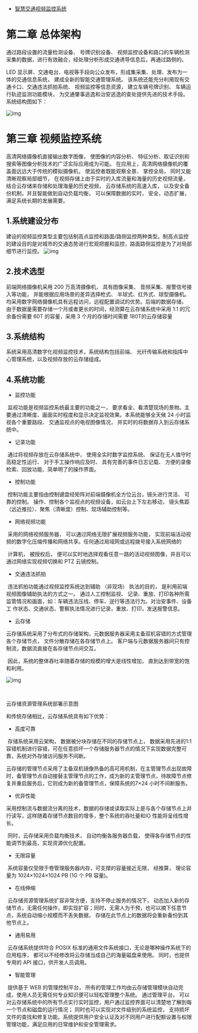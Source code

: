 - [智慧交通视频监控系统](http://www.ipwifi.cn/page9?article_id=120)

# 第二章 总体架构  

通过路段设置的流量检测设备、 号牌识别设备、 视频监控设备和路口的车辆检测采集的数据，进行有效融合，经处理分析形成交通诱导信息后，再通过路侧的。

LED 显示屏、交通电台、电视等手段向公众发布，形成集采集、处理、发布为一体的交通信息系统， 建成全新的智能交通管理系统。 该系统还能充分利用现有交通卡口、交通违法抓拍系统、 视频监控等信息资源， 建立车辆号牌识别、 车辆运行轨迹监测功能模块， 为交通肇事逃逸和治安逃逸的查处提供先进的技术手段。  系统结构图如下：  

![img](http://pmof5d389.pic49.websiteonline.cn/upload/9bpq.jpg)

# 第三章 视频监控系统 

高清网络摄像机直接输出数字图像， 使图像的内容分析、 特征分析、取证识别和搜索等图像分析技术的广泛实际应用成为可能。 在应用上，高清网络摄像机的覆 盖面远远大于传统的模拟摄像机， 使监控者既能观察全景、 掌控全局， 同时又能清晰观察局部细节， 在视频存储上由于实时的入库流量和海量的历史视频流量， 结合云存储来存储和处理海量的历史视频， 云存储系统的高速入库， 以及安全备份机制，并且智能做到自动负载均衡， 可以保障数据的实时， 安全，动态扩展， 满足系统长期的发展需要。 

## 1.系统建设分布 

建设的视频监控类型主要包括制高点监控和路面/路侧监控两种类型。制高点监控的建设目的是对城市的交通态势进行宏观把握和监控，路面路侧监控是为了对局部细节进行监控。
 ![img](http://pmof5d389.pic49.websiteonline.cn/upload/uvhx.jpg) 

## 2.技术选型 

前端网络摄像机采用 200 万高清摄像机， 具有图像采集、 音频采集、报警信号接入等功能， 并能根据应用场景的差异选择枪式、 半球式、红外式、球型摄像机。均采用数字网络摄像机具有远程访问，远程配置调试的优势。后端的数据存储， 由于数据量需要存储一个月或者更长的时间，经测算在云存储系统中采用 1:1 的冗余备份需要  60T 的容量，采用 3 个月的存储时间需要 180T的云存储容量 

## 3.系统结构 

系统采用高清数字化视频监控技术，系统结构包括前端、 光纤传输系统和指挥中心管理系统，以及视频存放的云存储组成。

##  4.系统功能 

- 监控功能  

​		监视功能是视频监控系统最主要的功能之一， 要求看全、看清楚现场的景物。主要通过清晰度、画面实时程度和显示决定监视效果。本系统能够全天候  24 小时监视各个重要路段、 交通监视点的电视图像情况， 并实时的将数据存入到云存储系统中。  

- 记录功能  

​		通过将视频存放在云存储系统中， 使用全实时数字监控系统、 保证在无人值守时高稳定性运行、 对于手工操作响应及时、 具有完善的事件日志记载、 方便的录像检索、回放功能、简单明了的操作界面。  

- 控制功能 

​	控制功能主要指由控制键盘经矩阵对前端摄像机全方位云台，镜头进行灵活、 可靠的控制。 操作、控制各个监视点的视频设备，如云台上下左右移动， 镜头焦距（远近推拉）、聚焦（清晰度）控制、现场辅助控制等。 

- 网络视频功能 

​	采用的网络视频服务器， 可以通过网络无限扩展视频服务功能，  实现前端活动视频的数字化压缩传播和网络共享。任何通过局域网或远程拨号接入系统网络的 

​	计算机， 被授权后， 便可以实时地选择观看任意一路的活动视频图像，并且可以通过网络实现视频切换和 PTZ 云镜控制。 

- 交通违法抓拍 

​	违法抓拍功能通过视频监控系统达到辅助 （非现场） 执法的目的， 是利用前端视频图像辅助执法的方式之一。  通过人工控制监视、 记录、重放、打印各种所需监管情况和画面，如：车辆违法压线、停车、逆行等违法行为。对治安事件、设备工 作状态、交通状态、警察执法情况进行记录，重放、打印，发送报警信息。 

- 云存储 

​	云存储系统采用了分布式的存储架构，元数据服务器采用主备双机容错的方式管理各个存储节点， 文件分散存储在各存储节点上。 客户端与元数据服务器间只有控制流，数据流直接在各存储节点间交互。 

​	因此，系统的整体吞吐率随着存储的规模的增大是线性增加， 直到达到带宽的饱和利用。 

![img](http://pmof5d389.pic49.websiteonline.cn/upload/m8jf.jpg)

​	

云存储资源管理系统部署示意图

和传统存储相比，云存储系统具有如下优势：

- 高度可靠  

​		存储系统采用云架构， 数据被分块存储在不同的存储节点上， 数据采用先进的1:1 容错机制进行容错，可在任意损坏一个存储服务器节点的情况下实现数据完整可靠，系统对外存储访问服务不间断。  

​		云存储的管理节点采用了主备双机镜像热备的高可用机制，在主管理节点出现故障时，备管理节点自动接替主管理节点的工作，成为新的主管理节点，待故障节点修复并重启服务后，它则成为新的备管理节点，保障系统的7×24 小时不间断服务。  

- 优异性能  

​		采用控制流与数据流分离的技术，数据的存储或读取实际上是与各个存储节点上并行读写，这样随着存储节点数目的增多，整个系统的吞吐量和IO 性能将呈线性增长。  

​	同时，云存储采用负载均衡技术， 自动均衡各服务器负载， 使得各存储节点的性能调节到最高，实现资源优化配置。 

- 无限容量 

​	系统容量仅受限于卷管理服务器内存，可支撑的容量接近无限， 经推算， 理论容量为 1024×1024×1024 PB (1G 个 PB 容量)。 

- 在线伸缩 

​	云存储资源管理系统扩容非常方便，支持不停止服务的情况下， 动态加入新的存储节点，无需任何操作，即实现扩容；同时，无需人为干预，也可以摘下任意节 点，系统自动缩小规模而不丢失数据， 存储在此节点上的数据将会重新备份到其他节点上。 

- 通用易用 

​	云存储系统提供符合 POSIX  标准的通用文件系统接口，无论是哪种操作系统下的应用程序， 都可以不经修改将云存储当成自己的海量磁盘来使用。 同时，也提供专用的 API 接口，供开发人员调用。 

- 智能管理 

​	提供基于 WEB 的管理控制平台， 所有的管理工作均由云存储管理模块自动完成，使用人员无需任何专业知识便可以轻松管理整个系统。 通过管理平台， 可以对云存储系统中的所有节点实行实时监控，用户通过监控界面可以清楚地了解到每一个节点和磁盘的运行情况； 同时也可以实现对文件级别的系统监控， 支持损坏文件的查找和修复功能。系统提供用户安全认证及对不同用户进行配额设置与权限管理功能，满足应用的日常维护和安全管理需求。 
